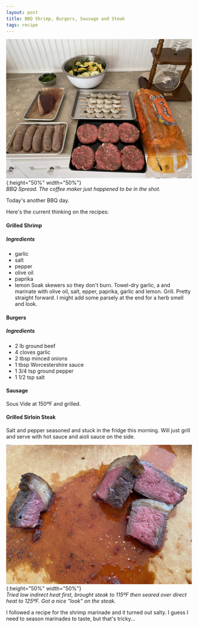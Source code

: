 ```yaml
---
layout: post
title: BBQ Shrimp, Burgers, Sausage and Steak
tags: recipe
---
```

![BBQ Spread](/images/2020-07-12-bbq-spread.jpeg){:height="50%" width="50%"}<br>
_BBQ Spread. The coffee maker just happened to be in the shot._

Today's another BBQ day.

Here's the current thinking on the recipes:

#### Grilled Shrimp

##### Ingredients
- garlic
- salt
- pepper
- olive oil
- paprika
- lemon
Soak skewers so they don't burn. Towel-dry garlic, a and marinate with olive oil, salt, epper, paprika, garlic and lemon. Grill. Pretty straight forward. I might add some parsely at the end for a herb smell and look.

#### Burgers
##### Ingredients
- 2 lb ground beef
- 4 cloves garlic
- 2 tbsp minced onions
- 1 tbsp Worcestershire sauce
- 1 3/4 tsp ground pepper
- 1 1/2 tsp salt

#### Sausage
Sous Vide at 150ºF and grilled.

#### Grilled Sirloin Steak
Salt and pepper seasoned and stuck in the fridge this morning. Will just grill and serve with hot sauce and aioli sauce on the side.


![BBQ Spread](/images/roast-first.jpeg){:height="50%" width="50%"}<br>
_Tried low indirect heat first, brought steak to 115ºF then seared over direct heat to 125ºF. Got a nice "look" on the steak._

I followed a recipe for the shrimp marinade and it turned out salty. I guess I need to season marinades to taste, but that's tricky...

